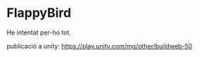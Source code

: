 # FlappyBird
He intentat per-ho tot.

publicació a unity:
https://play.unity.com/mg/other/buildweb-50
